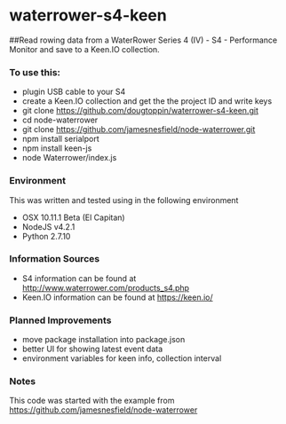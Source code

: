 # waterrower-s4-keen
##Read rowing data from a WaterRower Series 4 (IV) - S4 - Performance Monitor and save to a Keen.IO collection.

### To use this:
* plugin USB cable to your S4
* create a Keen.IO collection and get the the project ID and write keys
* git clone https://github.com/dougtoppin/waterrower-s4-keen.git
* cd node-waterrower
* git clone https://github.com/jamesnesfield/node-waterrower.git
* npm install serialport
* npm install keen-js
* node Waterrower/index.js

### Environment
This was written and tested using in the following environment
* OSX 10.11.1 Beta (El Capitan)
* NodeJS v4.2.1
* Python 2.7.10

### Information Sources
* S4 information can be found at http://www.waterrower.com/products_s4.php
* Keen.IO information can be found at https://keen.io/

### Planned Improvements
* move package installation into package.json
* better UI for showing latest event data
* environment variables for keen info, collection interval

### Notes
This code was started with the example from https://github.com/jamesnesfield/node-waterrower
